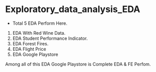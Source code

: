 # Exploratory_data_analysis_EDA

- Total 5 EDA Perform Here.
1. EDA With Red Wine Data.
2. EDA Student Performance Indicator.
3. EDA Forest Fires.
4. EDA Flight Price
5. EDA Google Playstore
 

  Among all of this EDA Google Playstore is Complete EDA & FE Perfom.
